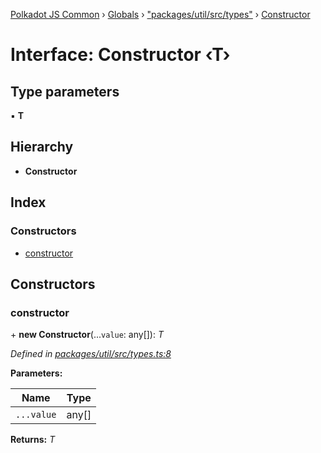 [Polkadot JS Common](../README.md) › [Globals](../globals.md) › ["packages/util/src/types"](../modules/_packages_util_src_types_.md) › [Constructor](_packages_util_src_types_.constructor.md)

# Interface: Constructor ‹**T**›

## Type parameters

▪ **T**

## Hierarchy

* **Constructor**

## Index

### Constructors

* [constructor](_packages_util_src_types_.constructor.md#constructor)

## Constructors

###  constructor

\+ **new Constructor**(...`value`: any[]): *T*

*Defined in [packages/util/src/types.ts:8](https://github.com/polkadot-js/common/blob/db61ea30/packages/util/src/types.ts#L8)*

**Parameters:**

Name | Type |
------ | ------ |
`...value` | any[] |

**Returns:** *T*
